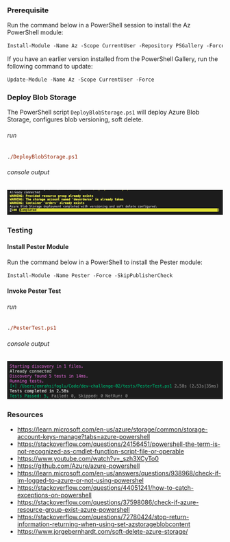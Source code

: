 ### Prerequisite

Run the command below in a PowerShell session to install the Az PowerShell module:

```ps
Install-Module -Name Az -Scope CurrentUser -Repository PSGallery -Force
```

If you have an earlier version installed from the PowerShell Gallery, run the following command to update:

```ps
Update-Module -Name Az -Scope CurrentUser -Force
```

### Deploy Blob Storage
The PowerShell script ```DeployBlobStorage.ps1``` will deploy Azure Blob Storage, configures blob versioning, soft delete.

###### run
```ps
./DeployBlobStorage.ps1
```

###### console output
![deploy](/images/deploy.png)

### Testing
#### Install Pester Module
Run the command below in a PowerShell to install the Pester module:
```ps
Install-Module -Name Pester -Force -SkipPublisherCheck
```
#### Invoke Pester Test
###### run
```ps
./PesterTest.ps1
```
###### console output
![test](/images/test.png)

### Resources

- https://learn.microsoft.com/en-us/azure/storage/common/storage-account-keys-manage?tabs=azure-powershell
- https://stackoverflow.com/questions/24156451/powershell-the-term-is-not-recognized-as-cmdlet-function-script-file-or-operable
- https://www.youtube.com/watch?v=_szh3XCyTo0
- https://github.com/Azure/azure-powershell
- https://learn.microsoft.com/en-us/answers/questions/938968/check-if-im-logged-to-azure-or-not-using-powershel
- https://stackoverflow.com/questions/44051241/how-to-catch-exceptions-on-powershell
- https://stackoverflow.com/questions/37598086/check-if-azure-resource-group-exist-azure-powershell
- https://stackoverflow.com/questions/72780424/stop-return-information-returning-when-using-set-azstorageblobcontent
- https://www.jorgebernhardt.com/soft-delete-azure-storage/

